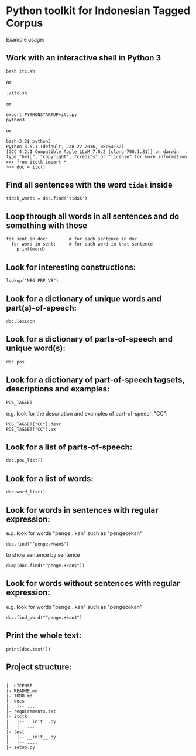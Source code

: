 # Python toolkit for Indonesian Tagged Corpus

Example usage:

Work with an interactive shell in Python 3
-----

```
bash itc.sh
```
or 
```
./itc.sh
```
or 
```
export PYTHONSTARTUP=itc.py
python3
```
or 
  ```
bash-3.2$ python3
Python 3.5.1 (default, Jan 22 2016, 08:54:32) 
[GCC 4.2.1 Compatible Apple LLVM 7.0.2 (clang-700.1.81)] on darwin
Type "help", "copyright", "credits" or "license" for more information.
>>> from itctk import *
>>> doc = itc()
```

Find all sentences with the word `tidak` inside
-----

```
tidak_words = doc.find('tidak')
```

Loop through all words in all sentences and do something with those
---
```
for sent in doc:        # for each sentence in doc
  for word in sent:     # for each word in that sentence
    print(word)
```

Look for interesting constructions:
---
```
lookup("NEG PRP VB")
```

Look for a dictionary of unique words and part(s)-of-speech:
---
```
doc.lexicon
```

Look for a dictionary of parts-of-speech and unique word(s):
---
```
doc.pos
```

Look for a dictionary of part-of-speech tagsets, descriptions and examples:
---
```
POS_TAGSET
```
e.g. look for the description and examples of part-of-speech "CC":
```
POS_TAGSET["CC"].desc
POS_TAGSET["CC"].ex
```

Look for a list of parts-of-speech:
---
```
doc.pos_list()
```

Look for a list of words:
---
```
doc.word_list()
```

Look for words in sentences with regular expression:
---
e.g. look for words "penge...kan" such as "pengecekan"
```
doc.find("^penge.+kan$")
```
to show sentence by sentence
```
dump(doc.find("^penge.+kan$"))
```

Look for words without sentences with regular expression:
---
e.g. look for words "penge...kan" such as "pengecekan"
```
doc.find_word("^penge.+kan$")
```

Print the whole text:
---
```
print(doc.text())
```

Project structure:
---

```
.
|- LICENSE
|- README.md
|- TODO.md
|- docs
|   |-- ...
|- requirements.txt
|- itctk               
|   |-- __init__.py
|   |-- ...
|- test
|   |-- __init__.py
|   |-- ....
|- setup.py
```
